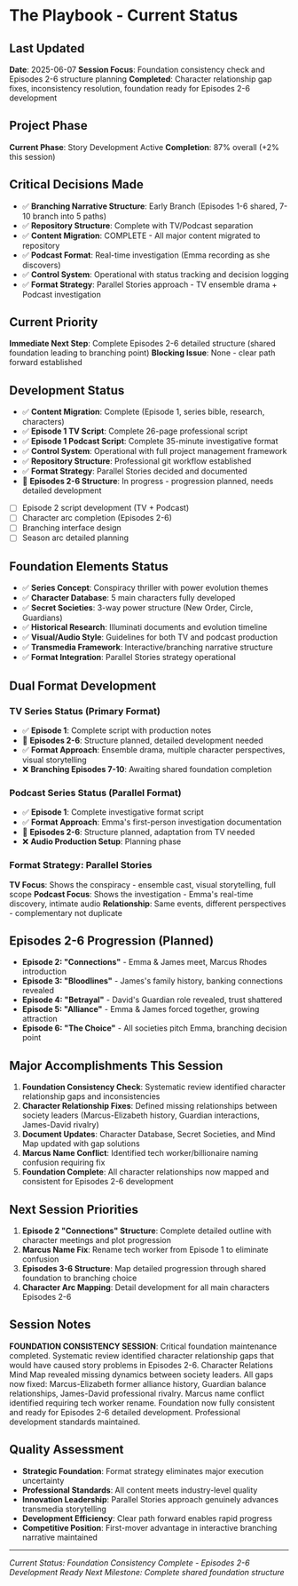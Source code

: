 # The Playbook - Current Status

## Last Updated
**Date**: 2025-06-07
**Session Focus**: Foundation consistency check and Episodes 2-6 structure planning
**Completed**: Character relationship gap fixes, inconsistency resolution, foundation ready for Episodes 2-6 development

## Project Phase
**Current Phase**: Story Development Active
**Completion**: 87% overall (+2% this session)

## Critical Decisions Made
- ✅ **Branching Narrative Structure**: Early Branch (Episodes 1-6 shared, 7-10 branch into 5 paths)
- ✅ **Repository Structure**: Complete with TV/Podcast separation
- ✅ **Content Migration**: COMPLETE - All major content migrated to repository
- ✅ **Podcast Format**: Real-time investigation (Emma recording as she discovers)
- ✅ **Control System**: Operational with status tracking and decision logging
- ✅ **Format Strategy**: Parallel Stories approach - TV ensemble drama + Podcast investigation

## Current Priority
**Immediate Next Step**: Complete Episodes 2-6 detailed structure (shared foundation leading to branching point)
**Blocking Issue**: None - clear path forward established

## Development Status
- ✅ **Content Migration**: Complete (Episode 1, series bible, research, characters)
- ✅ **Episode 1 TV Script**: Complete 26-page professional script
- ✅ **Episode 1 Podcast Script**: Complete 35-minute investigative format
- ✅ **Control System**: Operational with full project management framework
- ✅ **Repository Structure**: Professional git workflow established
- ✅ **Format Strategy**: Parallel Stories decided and documented
- 🔄 **Episodes 2-6 Structure**: In progress - progression planned, needs detailed development
- [ ] Episode 2 script development (TV + Podcast)
- [ ] Character arc completion (Episodes 2-6)
- [ ] Branching interface design
- [ ] Season arc detailed planning

## Foundation Elements Status
- ✅ **Series Concept**: Conspiracy thriller with power evolution themes
- ✅ **Character Database**: 5 main characters fully developed
- ✅ **Secret Societies**: 3-way power structure (New Order, Circle, Guardians)
- ✅ **Historical Research**: Illuminati documents and evolution timeline
- ✅ **Visual/Audio Style**: Guidelines for both TV and podcast production
- ✅ **Transmedia Framework**: Interactive/branching narrative structure
- ✅ **Format Integration**: Parallel Stories strategy operational

## Dual Format Development

### TV Series Status (Primary Format)
- ✅ **Episode 1**: Complete script with production notes
- 🔄 **Episodes 2-6**: Structure planned, detailed development needed
- ✅ **Format Approach**: Ensemble drama, multiple character perspectives, visual storytelling
- ❌ **Branching Episodes 7-10**: Awaiting shared foundation completion

### Podcast Series Status (Parallel Format)  
- ✅ **Episode 1**: Complete investigative format script
- ✅ **Format Approach**: Emma's first-person investigation documentation
- 🔄 **Episodes 2-6**: Structure planned, adaptation from TV needed
- ❌ **Audio Production Setup**: Planning phase

### Format Strategy: Parallel Stories
**TV Focus**: Shows the conspiracy - ensemble cast, visual storytelling, full scope
**Podcast Focus**: Shows the investigation - Emma's real-time discovery, intimate audio
**Relationship**: Same events, different perspectives - complementary not duplicate

## Episodes 2-6 Progression (Planned)
- **Episode 2: "Connections"** - Emma & James meet, Marcus Rhodes introduction
- **Episode 3: "Bloodlines"** - James's family history, banking connections revealed  
- **Episode 4: "Betrayal"** - David's Guardian role revealed, trust shattered
- **Episode 5: "Alliance"** - Emma & James forced together, growing attraction
- **Episode 6: "The Choice"** - All societies pitch Emma, branching decision point

## Major Accomplishments This Session
1. **Foundation Consistency Check**: Systematic review identified character relationship gaps and inconsistencies
2. **Character Relationship Fixes**: Defined missing relationships between society leaders (Marcus-Elizabeth history, Guardian interactions, James-David rivalry)
3. **Document Updates**: Character Database, Secret Societies, and Mind Map updated with gap solutions
4. **Marcus Name Conflict**: Identified tech worker/billionaire naming confusion requiring fix
5. **Foundation Complete**: All character relationships now mapped and consistent for Episodes 2-6 development

## Next Session Priorities
1. **Episode 2 "Connections" Structure**: Complete detailed outline with character meetings and plot progression
2. **Marcus Name Fix**: Rename tech worker from Episode 1 to eliminate confusion
3. **Episodes 3-6 Structure**: Map detailed progression through shared foundation to branching choice
4. **Character Arc Mapping**: Detail development for all main characters Episodes 2-6

## Session Notes
**FOUNDATION CONSISTENCY SESSION**: Critical foundation maintenance completed. Systematic review identified character relationship gaps that would have caused story problems in Episodes 2-6. Character Relations Mind Map revealed missing dynamics between society leaders. All gaps now fixed: Marcus-Elizabeth former alliance history, Guardian balance relationships, James-David professional rivalry. Marcus name conflict identified requiring tech worker rename. Foundation now fully consistent and ready for Episodes 2-6 detailed development. Professional development standards maintained.

## Quality Assessment
- **Strategic Foundation**: Format strategy eliminates major execution uncertainty
- **Professional Standards**: All content meets industry-level quality
- **Innovation Leadership**: Parallel Stories approach genuinely advances transmedia storytelling
- **Development Efficiency**: Clear path forward enables rapid progress
- **Competitive Position**: First-mover advantage in interactive branching narrative maintained

---

*Current Status: Foundation Consistency Complete - Episodes 2-6 Development Ready*
*Next Milestone: Complete shared foundation structure*